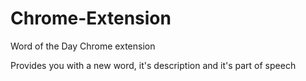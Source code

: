 # Chrome-Extension
Word of the Day Chrome extension

Provides you with a new word, it's description and it's part of speech

